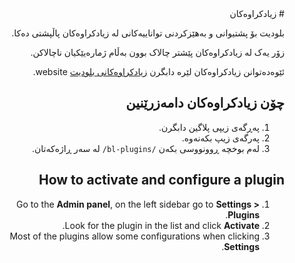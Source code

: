 <div dir="rtl">
# زیادکراوەکان
<!-- position: 5 -->

بلودیت بۆ پشتیوانی و بەهێزکردنی تواناییەکانی لە زیادکراوەکان پاڵپشتی دەکا.

زۆر یەک لە زیادکراوەکان پێشتر چالاک بوون بەڵام ژمارەیێکیان ناچالاکن.

ئێوەدەتوانن زیادکراوەکان لێرە دابگرن [زیادکراوەکانی بلودیت](https://plugins.bludit.com) website.

## چۆن زیادکراوەکان دامەزرێنین
1. پەڕگەی زیپی پلاگین دابگرن.
2. پەرگەی زیپ بکەنەوە.
3. لەم بوخچە ڕوونووسی بکەن `/bl-plugins/` لە سەر ڕاژەکەتان.

## How to activate and configure a plugin
1. Go to the **Admin panel**, on the left sidebar go to **Settings > Plugins**.
2. Look for the plugin in the list and click **Activate**.
3. Most of the plugins allow some configurations when clicking **Settings**.
</div>
